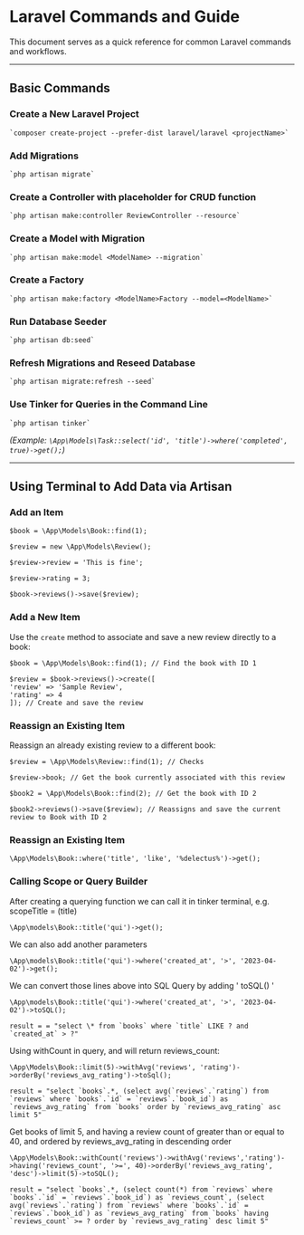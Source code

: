 # Laravel Commands and Guide

This document serves as a quick reference for common Laravel commands and workflows.

---

## Basic Commands

### Create a New Laravel Project

    `composer create-project --prefer-dist laravel/laravel <projectName>`

### Add Migrations

    `php artisan migrate`

### Create a Controller with placeholder for CRUD function

    `php artisan make:controller ReviewController --resource`

### Create a Model with Migration

    `php artisan make:model <ModelName> --migration`

### Create a Factory

    `php artisan make:factory <ModelName>Factory --model=<ModelName>`

### Run Database Seeder

    `php artisan db:seed`

### Refresh Migrations and Reseed Database

    `php artisan migrate:refresh --seed`

### Use Tinker for Queries in the Command Line

    `php artisan tinker`

_(Example: `\App\Models\Task::select('id', 'title')->where('completed', true)->get();`)_

---

## Using Terminal to Add Data via Artisan

### Add an Item

    $book = \App\Models\Book::find(1);

    $review = new \App\Models\Review();

    $review->review = 'This is fine';

    $review->rating = 3;

    $book->reviews()->save($review);

### Add a New Item

Use the `create` method to associate and save a new review directly to a book:

    $book = \App\Models\Book::find(1); // Find the book with ID 1

    $review = $book->reviews()->create([
    'review' => 'Sample Review',
    'rating' => 4
    ]); // Create and save the review

### Reassign an Existing Item

Reassign an already existing review to a different book:

    $review = \App\Models\Review::find(1); // Checks

    $review->book; // Get the book currently associated with this review

    $book2 = \App\Models\Book::find(2); // Get the book with ID 2

    $book2->reviews()->save($review); // Reassigns and save the current review to Book with ID 2

### Reassign an Existing Item

    \App\Models\Book::where('title', 'like', '%delectus%')->get();

### Calling Scope or Query Builder

After creating a querying function we can call it in tinker terminal, e.g. scopeTitle = (title)

    \App\models\Book::title('qui')->get();

We can also add another parameters

    \App\models\Book::title('qui')->where('created_at', '>', '2023-04-02')->get();

We can convert those lines above into SQL Query by adding ' toSQL() '

    \App\models\Book::title('qui')->where('created_at', '>', '2023-04-02')->toSQL();

    result = = "select \* from `books` where `title` LIKE ? and `created_at` > ?"

Using withCount in query, and will return reviews_count: <totalCount>

    \App\Models\Book::limit(5)->withAvg('reviews', 'rating')->orderBy('reviews_avg_rating')->toSql();

    result = "select `books`.*, (select avg(`reviews`.`rating`) from `reviews` where `books`.`id` = `reviews`.`book_id`) as `reviews_avg_rating` from `books` order by `reviews_avg_rating` asc limit 5"

Get books of limit 5, and having a review count of greater than or equal to 40, and ordered by reviews_avg_rating in descending order

    \App\Models\Book::withCount('reviews')->withAvg('reviews','rating')->having('reviews_count', '>=', 40)->orderBy('reviews_avg_rating', 'desc')->limit(5)->toSQL();

    result = "select `books`.*, (select count(*) from `reviews` where `books`.`id` = `reviews`.`book_id`) as `reviews_count`, (select avg(`reviews`.`rating`) from `reviews` where `books`.`id` = `reviews`.`book_id`) as `reviews_avg_rating` from `books` having `reviews_count` >= ? order by `reviews_avg_rating` desc limit 5"
